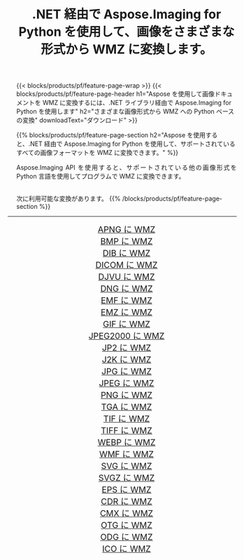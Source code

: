 ﻿---
title: .NET 経由で Aspose.Imaging for Python を使用して、画像をさまざまな形式から WMZ に変換します。 
weight: 3920
url: /ja/python-net/conversion/to/wmz/ 
lang: ja
langdirlevel: 2
locales: zh-hans,ja,it,ru,de,es,fr,nl,id,lt,pl,pt,vi,tr,ko,zh-hant,ar,hi,th,sv,cs,uk,he
description: .NET ライブラリ経由で Aspose.Imaging for Python を使用して、さまざまな形式から WMZ に変換できます。
---

{{< blocks/products/pf/feature-page-wrap >}}
{{< blocks/products/pf/feature-page-header h1="Aspose を使用して画像ドキュメントを WMZ に変換するには、.NET ライブラリ経由で Aspose.Imaging for Python を使用します" h2="さまざまな画像形式から WMZ への Python ベースの変換" downloadText="ダウンロード" >}}


{{% blocks/products/pf/feature-page-section  h2="Aspose を使用すると、.NET 経由で Aspose.Imaging for Python を使用して、サポートされているすべての画像フォーマットを WMZ に変換できます。" %}}
<p align=justify>Aspose.Imaging API を使用すると、サポートされている他の画像形式を Python 言語を使用してプログラムで WMZ に変換できます。</p>
<br/>
次に利用可能な変換があります。
{{% /blocks/products/pf/feature-page-section %}}
<div class="container-fluid productfamilypage bg-gray">
    <div class="convertypes bg-gray agp-content section">
        <div class="container">
		<hr style="margin-left:-20px;"/>
		<div class="row other-converters" style="gap: 10px;font-size: 19px;text-align:center;">
		    <div class='col-md-2 other-converter remove-lp remove-rp'><a href="/imaging/ja/python-net/conversion/apng-to-wmz/" style="padding:15px;">APNG に WMZ</a></div>
<div class='col-md-2 other-converter remove-lp remove-rp'><a href="/imaging/ja/python-net/conversion/bmp-to-wmz/" style="padding:15px;">BMP に WMZ</a></div>
<div class='col-md-2 other-converter remove-lp remove-rp'><a href="/imaging/ja/python-net/conversion/dib-to-wmz/" style="padding:15px;">DIB に WMZ</a></div>
<div class='col-md-2 other-converter remove-lp remove-rp'><a href="/imaging/ja/python-net/conversion/dicom-to-wmz/" style="padding:15px;">DICOM に WMZ</a></div>
<div class='col-md-2 other-converter remove-lp remove-rp'><a href="/imaging/ja/python-net/conversion/djvu-to-wmz/" style="padding:15px;">DJVU に WMZ</a></div>
<div class='col-md-2 other-converter remove-lp remove-rp'><a href="/imaging/ja/python-net/conversion/dng-to-wmz/" style="padding:15px;">DNG に WMZ</a></div>
<div class='col-md-2 other-converter remove-lp remove-rp'><a href="/imaging/ja/python-net/conversion/emf-to-wmz/" style="padding:15px;">EMF に WMZ</a></div>
<div class='col-md-2 other-converter remove-lp remove-rp'><a href="/imaging/ja/python-net/conversion/emz-to-wmz/" style="padding:15px;">EMZ に WMZ</a></div>
<div class='col-md-2 other-converter remove-lp remove-rp'><a href="/imaging/ja/python-net/conversion/gif-to-wmz/" style="padding:15px;">GIF に WMZ</a></div>
<div class='col-md-2 other-converter remove-lp remove-rp'><a href="/imaging/ja/python-net/conversion/jpeg2000-to-wmz/" style="padding:15px;">JPEG2000 に WMZ</a></div>
<div class='col-md-2 other-converter remove-lp remove-rp'><a href="/imaging/ja/python-net/conversion/jp2-to-wmz/" style="padding:15px;">JP2 に WMZ</a></div>
<div class='col-md-2 other-converter remove-lp remove-rp'><a href="/imaging/ja/python-net/conversion/j2k-to-wmz/" style="padding:15px;">J2K に WMZ</a></div>
<div class='col-md-2 other-converter remove-lp remove-rp'><a href="/imaging/ja/python-net/conversion/jpg-to-wmz/" style="padding:15px;">JPG に WMZ</a></div>
<div class='col-md-2 other-converter remove-lp remove-rp'><a href="/imaging/ja/python-net/conversion/jpeg-to-wmz/" style="padding:15px;">JPEG に WMZ</a></div>
<div class='col-md-2 other-converter remove-lp remove-rp'><a href="/imaging/ja/python-net/conversion/png-to-wmz/" style="padding:15px;">PNG に WMZ</a></div>
<div class='col-md-2 other-converter remove-lp remove-rp'><a href="/imaging/ja/python-net/conversion/tga-to-wmz/" style="padding:15px;">TGA に WMZ</a></div>
<div class='col-md-2 other-converter remove-lp remove-rp'><a href="/imaging/ja/python-net/conversion/tif-to-wmz/" style="padding:15px;">TIF に WMZ</a></div>
<div class='col-md-2 other-converter remove-lp remove-rp'><a href="/imaging/ja/python-net/conversion/tiff-to-wmz/" style="padding:15px;">TIFF に WMZ</a></div>
<div class='col-md-2 other-converter remove-lp remove-rp'><a href="/imaging/ja/python-net/conversion/webp-to-wmz/" style="padding:15px;">WEBP に WMZ</a></div>
<div class='col-md-2 other-converter remove-lp remove-rp'><a href="/imaging/ja/python-net/conversion/wmf-to-wmz/" style="padding:15px;">WMF に WMZ</a></div>
<div class='col-md-2 other-converter remove-lp remove-rp'><a href="/imaging/ja/python-net/conversion/svg-to-wmz/" style="padding:15px;">SVG に WMZ</a></div>
<div class='col-md-2 other-converter remove-lp remove-rp'><a href="/imaging/ja/python-net/conversion/svgz-to-wmz/" style="padding:15px;">SVGZ に WMZ</a></div>
<div class='col-md-2 other-converter remove-lp remove-rp'><a href="/imaging/ja/python-net/conversion/eps-to-wmz/" style="padding:15px;">EPS に WMZ</a></div>
<div class='col-md-2 other-converter remove-lp remove-rp'><a href="/imaging/ja/python-net/conversion/cdr-to-wmz/" style="padding:15px;">CDR に WMZ</a></div>
<div class='col-md-2 other-converter remove-lp remove-rp'><a href="/imaging/ja/python-net/conversion/cmx-to-wmz/" style="padding:15px;">CMX に WMZ</a></div>
<div class='col-md-2 other-converter remove-lp remove-rp'><a href="/imaging/ja/python-net/conversion/otg-to-wmz/" style="padding:15px;">OTG に WMZ</a></div>
<div class='col-md-2 other-converter remove-lp remove-rp'><a href="/imaging/ja/python-net/conversion/odg-to-wmz/" style="padding:15px;">ODG に WMZ</a></div>
<div class='col-md-2 other-converter remove-lp remove-rp'><a href="/imaging/ja/python-net/conversion/ico-to-wmz/" style="padding:15px;">ICO に WMZ</a></div>
                </div>
        </div>
    </div>
</div>
<br/>

